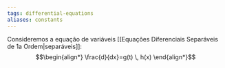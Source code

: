 ```yaml
---
tags: differential-equations
aliases: constants
---
```

Consideremos a equação de variáveis [[Equações Diferenciais Separáveis de 1a Ordem|separáveis]]:
$$\begin{align*}
\frac{d}{dx}=g(t) \, h(x)
\end{align*}$$

